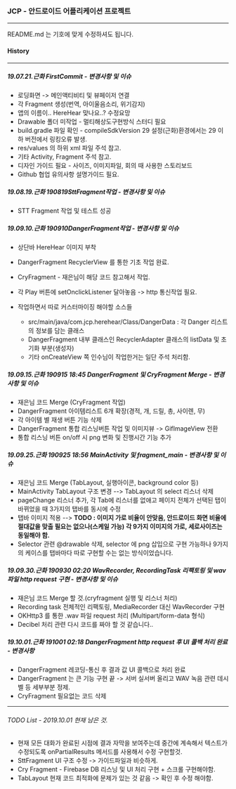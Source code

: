 ### JCP - 안드로이드 어플리케이션 프로젝트

___

README.md 는 기호에 맞게 수정하셔도 됩니다.



#### History 

---

##### 19.07.21.근화 FirstCommit - 변경사항 및 이슈

* 로딩화면 -> 메인액티비티 및 뷰페이저 연결
* 각 Fragment 생성(번역, 아이울음소리, 위기감지)
* 앱의 이름이.. HereHear 맞나요..? 수정요망
* Drawable 폴더 미작업 - 멀티해상도구현방식 스터디 필요
* build.gradle 파일 확인 - compileSdkVersion 29 설정(근화)환경에서는 29 이하 버전에서 링킹오류 발생.
* res/values 의 하위 xml 파일 주석 참고.
* 기타 Activity, Fragment 주석 참고.
* 디자인 가이드 필요 - 사이즈, 이미지파일, 회의 때 사용한 스토리보드
* Github 협업 유의사항 설명가이드 필요.



##### 19.08.19.근화 190819SttFragment작업 - 변경사항 및 이슈

* STT Fragment 작업 및 테스트 성공



##### 19.09.10.근화 190910DangerFragment작업 - 변경사항 및 이슈

- 상단바 HereHear 이미지 부착

- DangerFragment RecyclerView 를 통한 기초 작업 완료.

- CryFragment - 재은님이 해당 코드 참고해서 작업.

- 각 Play 버튼에 setOnclickListener 달아놓음 -> http 통신작업 필요.

- 작업하면서 따로 커스터마이징 해야할 소스들

  - src/main/java/com.jcp.herehear/Class/DangerData : 각 Danger 리스트의 정보를 담는 클래스
  - DangerFragment 내부 클래스인 RecyclerAdapter 클래스의 listData 및 초기화 부분(생성자)
  - 기타 onCreateView 쪽 인수님이 작업한거는 일단 주석 처리함.




##### 19.09.15.근화 190915 18:45 DangerFragment 및 CryFragment Merge - 변경사항 및 이슈

- 재은님 코드 Merge (CryFragment 작업)
- DangerFragment 아이템리스트 6개 확장(경적, 개, 드릴, 총, 사이렌, 무)
- 각 아이템 별 재생 버튼 기능 삭제
- DangerFragment 통합 리스닝버튼 작업 및 이미지뷰 -> GifImageView 전환
- 통합 리스닝 버튼 on/off 시 png 변화 및 진행시간 기능 추가



##### 19.09.25.근화 190925 18:56 MainActivity 및 fragment_main - 변경사항 및 이슈

- 재은님 코드 Merge (TabLayout, 실행아이콘, background color 등)
- MainActivity TabLayout 구조 변경 --> TabLayout 의 select 리스너 삭제
- pageChange 리스너 추가, 각 Tab에 리스너를 없애고 페이지 전체가 선택된 탭이 바뀌었을 때 3가지의 탭바를 동시에 수정
- 탭바 이미지 적용 --> **TODO : 이미지 가로 비율이 안맞음, 안드로이드 화면 비율에 절대값을 맞출 필요는 없으나(스케일 가능) 각 9가지 이미지의 가로, 세로사이즈는 동일해야 함.**
- Selector 관련 @drawable 삭제, selector 에 png 삽입으로 구현 가능하나 9가지의 케이스를 탭바마다 따로 구현할 수는 없는 방식이었습니다.



##### 19.09.30.근화 190930 02:20 WavRecorder, RecordingTask 리팩토링 및 wav 파일 http request 구현 - 변경사항 및 이슈

- 재은님 코드 Merge 할 것.(cryfragment 실행 및 리스너 처리)
- Recording task 전체적인 리팩토링, MediaRecorder 대신 WavRecorder 구현
- OKHttp3 를 통한 .wav 파일 request 처리 (Multipart/form-data 형식)
- Decibel 처리 관련 다시 코드를 짜야 할 것 같습니다..



##### 19.10.01.근화 191001 02:18 DangerFragment http request 후 UI 콜백 처리 완료 - 변경사항

- DangerFragment 레코딩-통신 후 결과 값 UI 콜백으로 처리 완료
- DangerFragment 는 큰 기능 구현 끝 -> 서버 실서버 올리고 WAV 녹음 관련 데시벨 등 세부부분 정제.
- CryFragment 필요없는 코드 삭제



---

###### TODO List - 2019.10.01 현재 남은 것.

* 현재 모든 대화가 완료된 시점에 결과 자막을 보여주는데 중간에 계속해서 텍스트가 수정되도록 onPartialResults 메서드를 사용해서 수정 구현할것.
* SttFragment UI 구조 수정 -> 가이드파일과 비슷하게.
* Cry Fragment - Firebase DB 리스닝 및 UI 처리 구현 + 스크롤 구현해야함.
* TabLayout 현재 코드 최적화에 문제가 있는 것 같음 -> 확인 후 수정 해야함.